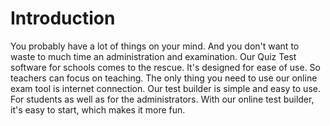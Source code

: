 # Introduction
You probably have a lot of things on your mind. And you don't want to waste to much time an administration and examination. 
Our Quiz Test software for schools comes to the rescue. It's designed for ease of use. So teachers can focus on teaching. 
The only thing you need to use our online exam tool is internet connection. Our test builder is simple and easy to use. 
For students as well as for the administrators. With our online test builder, it's easy to start, which makes it more fun.
